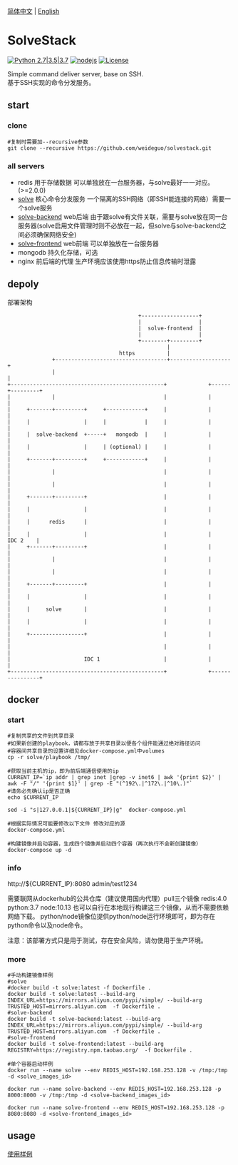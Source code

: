 [简体中文](./README.md) | [English](./README.en.md)

# SolveStack

[![Python 2.7|3.5|3.7](https://img.shields.io/badge/python-2.7%7C3.5%7C3.7-blue.svg)](https://github.com/weideguo/solvestack) 
[![nodejs](https://img.shields.io/badge/nodejs-blue.svg)](https://github.com/weideguo/solvestack) 
[![License](https://img.shields.io/badge/license-MIT-green.svg)](./LICENSE) 


Simple command deliver server, base on SSH.  
基于SSH实现的命令分发服务。


start
--------------
### clone ###
```shell
#复制时需要加--recursive参数
git clone --recursive https://github.com/weideguo/solvestack.git
```

### all servers ###
* redis           用于存储数据 可以单独放在一台服务器，与solve最好一一对应。(>=2.0.0)
* [solve](https://github.com/weideguo/solve)          核心命令分发服务 一个隔离的SSH网络（即SSH能连接的网络）需要一个solve服务
* [solve-backend](https://github.com/weideguo/solve-backend)    web后端 由于跟solve有文件关联，需要与solve放在同一台服务器(solve启用文件管理时则不必放在一起，但solve与solve-backend之间必须确保网络安全)
* [solve-frontend](https://github.com/weideguo/solve-frontend)   web前端 可以单独放在一台服务器
* mongodb          持久化存储，可选
* nginx           前后端的代理 生产环境应该使用https防止信息传输时泄露


depoly
--------------

部署架构
```
                                         +------------------+
                                         |                  |
                                         |  solve-frontend  |
                                         |                  |
                                         +--------+---------+
                                                  |
                                   https          |
              +-----------------------------------+-------------------+
              |                                                       |
+------------------------------------------------+             +------+---------+
|             |                                  |             |                |
|     +-------+---------+     +------------+     |             |                |
|     |                 |     |            |     |             |                |
|     |  solve-backend  +-----+   mongodb  |     |             |                |
|     |                 |     | (optional) |     |             |                |
|     +-------+---------+     +------------+     |             |                |
|             |                                  |             |                |
|             |                                  |             |                |
|     +-------+---------+                        |             |                |
|     |                 |                        |             |                |
|     |      redis      |                        |             |                |
|     |                 |                        |             |       IDC 2    |
|     +-------+---------+                        |             |                |
|             |                                  |             |                |
|             |                                  |             |                |
|     +-------+---------+                        |             |                |
|     |                 |                        |             |                |
|     |     solve       |                        |             |                |
|     |                 |                        |             |                |
|     +-----------------+                        |             |                |
|                                                |             |                |
|                       IDC 1                    |             |                |
+------------------------------------------------+             +----------------+

```

docker
--------------
### start ### 
```
#复制共享的文件到共享目录 
#如果新创建的playbook，请都存放于共享目录以便各个组件能通过绝对路径访问
#容器间共享目录的设置详细见docker-compose.yml中volumes
cp -r solve/playbook /tmp/

#获取当前主机的ip，即为前后端通信使用的ip
CURRENT_IP=`ip addr | grep inet |grep -v inet6 | awk '{print $2}' | awk -F "/" '{print $1}' | grep -E "(^192\.|^172\.|^10\.)"`
#请务必先确认ip是否正确
echo $CURRENT_IP

sed -i "s|127.0.0.1|${CURRENT_IP}|g"  docker-compose.yml

#根据实际情况可能要修改以下文件 修改对应的源
docker-compose.yml

#构建镜像并启动容器，生成四个镜像并启动四个容器（再次执行不会新创建镜像）
docker-compose up -d
```

### info ###
http://${CURRENT_IP}:8080    admin/test1234

需要联网从dockerhub的公共仓库（建议使用国内代理）pull三个镜像 redis:4.0  python:3.7  node:10.13
也可以自行在本地现行构建这三个镜像，从而不需要依赖网络下载。 
python/node镜像位提供python/node运行环境即可，即为存在python命令以及node命令。

注意：该部署方式只是用于测试，存在安全风险，请勿使用于生产环境。


### more ###
```
#手动构建镜像样例
#solve
#docker build -t solve:latest -f Dockerfile .
docker build -t solve:latest --build-arg INDEX_URL=https://mirrors.aliyun.com/pypi/simple/ --build-arg TRUSTED_HOST=mirrors.aliyun.com  -f Dockerfile .      
#solve-backend
docker build -t solve-backend:latest --build-arg INDEX_URL=https://mirrors.aliyun.com/pypi/simple/ --build-arg TRUSTED_HOST=mirrors.aliyun.com  -f Dockerfile .
#solve-frontend
docker build -t solve-frontend:latest --build-arg REGISTRY=https://registry.npm.taobao.org/  -f Dockerfile .
```

```
#单个容器启动样例
docker run --name solve --env REDIS_HOST=192.168.253.128 -v /tmp:/tmp -d <solve_images_id>

docker run --name solve-backend --env REDIS_HOST=192.168.253.128 -p 8000:8000 -v /tmp:/tmp -d <solve-backend_images_id>

docker run --name solve-frontend --env REDIS_HOST=192.168.253.128 -p 8080:8080 -d <solve-frontend_images_id>

```


usage
--------------

[使用样例](./doc/)


